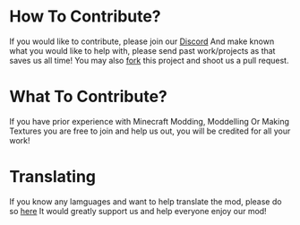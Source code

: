 # How To Contribute?
If you would like to contribute, please join our [Discord](https://discord.gg/xCfJzUMKkC) And make known what you would like to help with, please send past work/projects as that saves us all time!
You may also [fork](https://github.com/TheJeeZed/TheCraftPlusPlus/fork) this project and shoot us a pull request.

# What To Contribute?
If you have prior experience with Minecraft Modding, Moddelling Or Making Textures you are free to join and help us out, you will be credited for all your work!

# Translating
If you know any lamguages and want to help translate the mod, please do so [here](https://crowdin.com/project/the-craftplusplus/invite?h=570f3421068d0c0b7c996d89effe98ed2083792) It would greatly support us and help everyone enjoy our mod!

